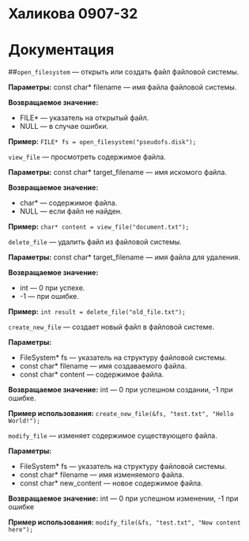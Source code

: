# Халикова 0907-32

# Документация

##`open_filesystem` — открыть или создать файл файловой системы.

**Параметры:** const char* filename — имя файла файловой системы.

**Возвращаемое значение:**
- FILE* — указатель на открытый файл.
- NULL — в случае ошибки.

**Пример:**
`FILE* fs = open_filesystem("pseudofs.disk");`

`view_file` — просмотреть содержимое файла.

**Параметры:** const char* target_filename — имя искомого файла.

**Возвращаемое значение:**
- char* — содержимое файла.
- NULL — если файл не найден.

**Пример:** `char* content = view_file("document.txt");`

`delete_file` — удалить файл из файловой системы.

**Параметры:** const char* target_filename — имя файла для удаления.

**Возвращаемое значение:**
- int — 0 при успехе.
- -1 — при ошибке.

**Пример:** `int result = delete_file("old_file.txt");`

`create_new_file` — создает новый файл в файловой системе.

**Параметры:**
- FileSystem* fs — указатель на структуру файловой системы.
- const char* filename — имя создаваемого файла.
- const char* content — содержимое файла.

**Возвращаемое значение:** int — 0 при успешном создании, -1 при ошибке.

**Пример использования:** `create_new_file(&fs, "test.txt", "Hello World!");`

`modify_file` — изменяет содержимое существующего файла.

**Параметры:**
- FileSystem* fs — указатель на структуру файловой системы.
- const char* filename — имя изменяемого файла.
- const char* new_content — новое содержимое файла.

**Возвращаемое значение:** int — 0 при успешном изменении, -1 при ошибке

**Пример использования:** `modify_file(&fs, "test.txt", "New content here");`
